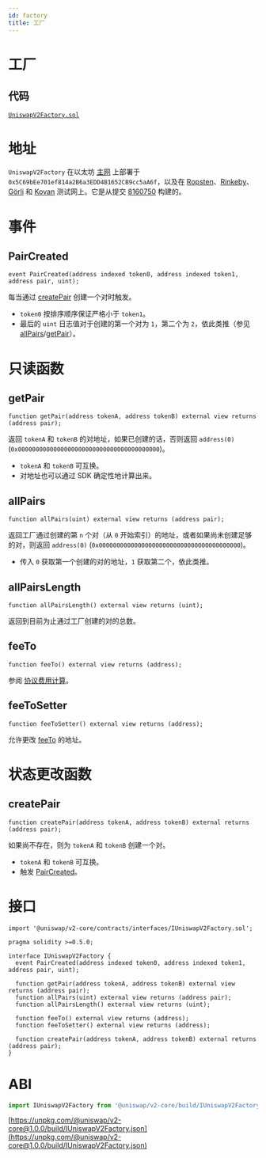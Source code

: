 ```yaml
---
id: factory
title: 工厂
---
```


# 工厂

## 代码

[`UniswapV2Factory.sol`](https://github.com/Uniswap/uniswap-v2-core/blob/master/contracts/UniswapV2Factory.sol)

# 地址

`UniswapV2Factory` 在以太坊 [主网](https://etherscan.io/address/0x5C69bEe701ef814a2B6a3EDD4B1652CB9cc5aA6f) 上部署于 `0x5C69bEe701ef814a2B6a3EDD4B1652CB9cc5aA6f`，以及在 [Ropsten](https://ropsten.etherscan.io/address/0x5C69bEe701ef814a2B6a3EDD4B1652CB9cc5aA6f)、[Rinkeby](https://rinkeby.etherscan.io/address/0x5C69bEe701ef814a2B6a3EDD4B1652CB9cc5aA6f)、[Görli](https://goerli.etherscan.io/address/0x5C69bEe701ef814a2B6a3EDD4B1652CB9cc5aA6f) 和 [Kovan](https://kovan.etherscan.io/address/0x5C69bEe701ef814a2B6a3EDD4B1652CB9cc5aA6f) 测试网上。它是从提交 [8160750](https://github.com/Uniswap/uniswap-v2-core/tree/816075049f811f1b061bca81d5d040b96f4c07eb) 构建的。

# 事件

## PairCreated

```solidity
event PairCreated(address indexed token0, address indexed token1, address pair, uint);
```

每当通过 [createPair](#createpair) 创建一个对时触发。

- `token0` 按排序顺序保证严格小于 `token1`。
- 最后的 `uint` 日志值对于创建的第一个对为 `1`，第二个为 `2`，依此类推（参见 [allPairs](#allpairs)/[getPair](#getpair)）。

# 只读函数

## getPair

```solidity
function getPair(address tokenA, address tokenB) external view returns (address pair);
```

返回 `tokenA` 和 `tokenB` 的对地址，如果已创建的话，否则返回 `address(0)` (`0x0000000000000000000000000000000000000000`)。

- `tokenA` 和 `tokenB` 可互换。
- 对地址也可以通过 SDK 确定性地计算出来。

## allPairs

```solidity
function allPairs(uint) external view returns (address pair);
```

返回工厂通过创建的第 `n` 个对（从 `0` 开始索引）的地址，或者如果尚未创建足够的对，则返回 `address(0)` (`0x0000000000000000000000000000000000000000`)。

- 传入 `0` 获取第一个创建的对的地址，`1` 获取第二个，依此类推。

## allPairsLength

```solidity
function allPairsLength() external view returns (uint);
```

返回到目前为止通过工厂创建的对的总数。

## feeTo

```solidity
function feeTo() external view returns (address);
```

参阅 [协议费用计算](../../concepts/advanced-topics/fees)。

## feeToSetter

```solidity
function feeToSetter() external view returns (address);
```

允许更改 [feeTo](#feeto) 的地址。

# 状态更改函数

## createPair

```solidity
function createPair(address tokenA, address tokenB) external returns (address pair);
```

如果尚不存在，则为 `tokenA` 和 `tokenB` 创建一个对。

- `tokenA` 和 `tokenB` 可互换。
- 触发 [PairCreated](#paircreated)。

# 接口

```solidity
import '@uniswap/v2-core/contracts/interfaces/IUniswapV2Factory.sol';
```

```solidity
pragma solidity >=0.5.0;

interface IUniswapV2Factory {
  event PairCreated(address indexed token0, address indexed token1, address pair, uint);

  function getPair(address tokenA, address tokenB) external view returns (address pair);
  function allPairs(uint) external view returns (address pair);
  function allPairsLength() external view returns (uint);

  function feeTo() external view returns (address);
  function feeToSetter() external view returns (address);

  function createPair(address tokenA, address tokenB) external returns (address pair);
}
```

# ABI

```typescript
import IUniswapV2Factory from '@uniswap/v2-core/build/IUniswapV2Factory.json'
```

[https://unpkg.com/@uniswap/v2-core@1.0.0/build/IUniswapV2Factory.json](https://unpkg.com/@uniswap/v2-core@1.0.0/build/IUniswapV2Factory.json)